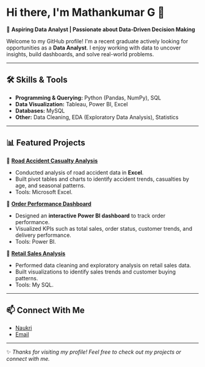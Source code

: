 # Hi there, I'm Mathankumar G 👋  

🎯 **Aspiring Data Analyst | Passionate about Data-Driven Decision Making**  

Welcome to my GitHub profile! I'm a recent graduate actively looking for opportunities as a **Data Analyst**. I enjoy working with data to uncover insights, build dashboards, and solve real-world problems.  

---

## 🛠️ Skills & Tools  
- **Programming & Querying:** Python (Pandas, NumPy), SQL  
- **Data Visualization:** Tableau, Power BI, Excel  
- **Databases:** MySQL  
- **Other:** Data Cleaning, EDA (Exploratory Data Analysis), Statistics

---

## 📊 Featured Projects  

🔹 [**Road Accident Casualty Analysis**](https://github.com/Mathan-2002/Road_Accident_Casualty_Analysis)   
- Conducted analysis of road accident data in **Excel**.  
- Built pivot tables and charts to identify accident trends, casualties by age, and seasonal patterns.  
- Tools: Microsoft Excel.  

🔹 [**Order Performance Dashboard**](https://github.com/Mathan-2002/order-performance-dashboard)
- Designed an **interactive Power BI dashboard** to track order performance.  
- Visualized KPIs such as total sales, order status, customer trends, and delivery performance.  
- Tools: Power BI.    

🔹 [**Retail Sales Analysis**](https://github.com/Mathan-2002/Retial-sales-Analysis-project-My-SQL-) 
- Performed data cleaning and exploratory analysis on retail sales data.  
- Built visualizations to identify sales trends and customer buying patterns.  
- Tools: My SQL.  

---

## 📫 Connect With Me  
- [Naukri](https://www.naukri.com/mnjuser/profile) 
- [Email](mathankumarg2002@gmail.com)  

---

✨ *Thanks for visiting my profile! Feel free to check out my projects or connect with me.*  

